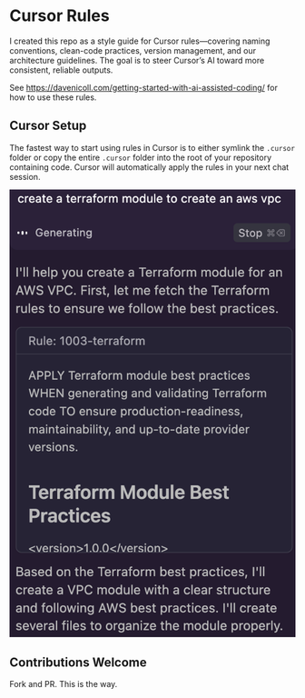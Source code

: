 # Cursor Rules

I created this repo as a style guide for Cursor rules—covering naming conventions, clean-code practices, version management, and our architecture guidelines. The goal is to steer Cursor’s AI toward more consistent, reliable outputs.

See https://davenicoll.com/getting-started-with-ai-assisted-coding/ for how to use these rules.

## Cursor Setup

The fastest way to start using rules in Cursor is to either symlink the `.cursor` folder or copy the entire `.cursor` folder into the root of your repository containing code. Cursor will automatically apply the rules in your next chat session.

![cursor example](img/cursor-example.png)

## Contributions Welcome

Fork and PR. This is the way.

